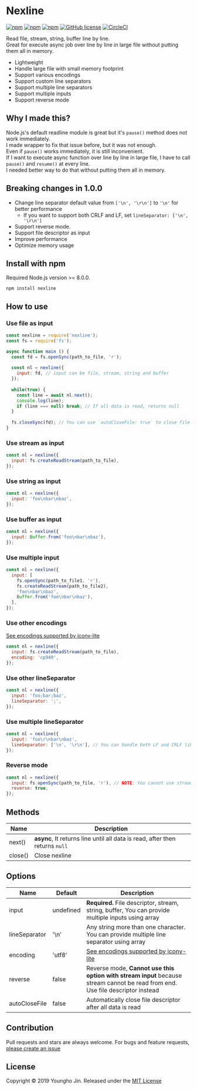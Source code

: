 # Nexline
[![npm](https://img.shields.io/npm/v/nexline.svg)](https://www.npmjs.com/package/nexline)
[![npm](https://img.shields.io/node/v/nexline.svg)](https://www.npmjs.com/package/nexline)
[![npm](https://img.shields.io/npm/dt/nexline.svg)](https://www.npmjs.com/package/nexline)
[![GitHub license](https://img.shields.io/github/license/sharpart555/nexline.svg)](https://github.com/sharpart555/nexline/blob/master/LICENSE)
[![CircleCI](https://circleci.com/gh/sharpart555/nexline.svg?style=svg)](https://circleci.com/gh/sharpart555/nexline)


Read file, stream, string, buffer line by line.\
Great for execute async job over line by line in large file without putting them all in memory.

* Lightweight
* Handle large file with small memory footprint
* Support various encodings
* Support custom line separators
* Support multiple line separators
* Support multiple inputs
* Support reverse mode 

## Why I made this?
Node.js's default readline module is great but it's `pause()` method does not work immediately.\
I made wrapper to fix that issue before, but it was not enough.\
Even if `pause()` works immediately, it is still inconvenient.\
If I want to execute async function over line by line in large file, I have to call `pause()` and `resume()` at every line.\
I needed better way to do that without putting them all in memory.

## Breaking changes in 1.0.0
* Change line separator default value from `['\n', '\r\n']` to `'\n'` for better performance
  * If you want to support both CRLF and LF, set `lineSeparator: ['\n', '\r\n']`
* Support reverse mode.
* Support file descriptor as input
* Improve performance
* Optimize memory usage

## Install with npm
Required Node.js version >= 8.0.0.
```
npm install nexline
```
 
## How to use
### Use file as input
```js
const nexline = require('nexline');
const fs = require('fs');

async function main () {
  const fd = fs.openSync(path_to_file, 'r');
  
  const nl = nexline({
    input: fd, // input can be file, stream, string and buffer
  });
  
  while(true) {
    const line = await nl.next();
    console.log(line);
    if (line === null) break; // If all data is read, returns null
  }
  
  fs.closeSync(fd); // You can use `autoCloseFile: true` to close file descriptor automatically
}

```
### Use stream as input
```js
const nl = nexline({
  input: fs.createReadStream(path_to_file),
});
```

### Use string as input
```js
const nl = nexline({
  input: 'foo\nbar\nbaz',
});
```

### Use buffer as input
```js
const nl = nexline({
  input: Buffer.from('foo\nbar\nbaz'),
});
```

### Use multiple input
```js
const nl = nexline({
  input: [
    fs.openSync(path_to_file1, 'r'),
    fs.createReadStream(path_to_file2),
    'foo\nbar\nbaz',
    Buffer.from('foo\nbar\nbaz'),
  ],
});
```

### Use other encodings
[See encodings supported by iconv-lite](https://github.com/ashtuchkin/iconv-lite/wiki/Supported-Encodings)
```js
const nl = nexline({
  input: fs.createReadStream(path_to_file), 
  encoding: 'cp949',
});
```

### Use other lineSeparator
```js
const nl = nexline({
  input: 'foo;bar;baz', 
  lineSeparator: ';',
});
```

### Use multiple lineSeparator
```js
const nl = nexline({
  input: 'foo\r\nbar\nbaz', 
  lineSeparator: ['\n', '\r\n'], // You can handle both LF and CRLF like this.
});
```

### Reverse mode
```js
const nl = nexline({
  input: fs.openSync(path_to_file, 'r'), // NOTE: You cannot use stream in reverse mode. 
  reverse: true, 
});
```

## Methods
| Name          |  Description    |
| ------------- | --------------- |
| next()        | **async**, It returns line until all data is read, after then returns `null`  |
| close()        | Close nexline |

## Options
| Name          | Default                     |  Description    |
| ------------- | --------------------------- | --------------- |
| input         | undefined                   | **Required.** File descriptor, stream, string, buffer, You can provide multiple inputs using array |
| lineSeparator | '\n'                         | Any string more than one character. You can provide multiple line separator using array |
| encoding      | 'utf8'                      | [See encodings supported by iconv-lite](https://github.com/ashtuchkin/iconv-lite/wiki/Supported-Encodings) |
| reverse       | false                       | Reverse mode, **Cannot use this option with stream input** because stream cannot be read from end. Use file descriptor instead |
| autoCloseFile | false                       | Automatically close file descriptor after all data is read |

## Contribution
Pull requests and stars are always welcome. For bugs and feature requests, [please create an issue](https://github.com/sharpart555/nexline/issues/new)

## License
Copyright &copy; 2019 Youngho Jin. Released under the [MIT License](https://github.com/sharpart555/nexline/blob/master/LICENSE)
